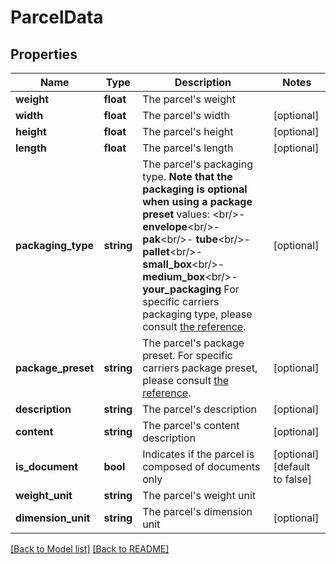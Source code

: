 # ParcelData

## Properties
Name | Type | Description | Notes
------------ | ------------- | ------------- | -------------
**weight** | **float** | The parcel&#x27;s weight | 
**width** | **float** | The parcel&#x27;s width | [optional] 
**height** | **float** | The parcel&#x27;s height | [optional] 
**length** | **float** | The parcel&#x27;s length | [optional] 
**packaging_type** | **string** | The parcel&#x27;s packaging type.  **Note that the packaging is optional when using a package preset**  values: &lt;br/&gt;- **envelope**&lt;br/&gt;- **pak**&lt;br/&gt;- **tube**&lt;br/&gt;- **pallet**&lt;br/&gt;- **small_box**&lt;br/&gt;- **medium_box**&lt;br/&gt;- **your_packaging**  For specific carriers packaging type, please consult [the reference](#operation/references). | [optional] 
**package_preset** | **string** | The parcel&#x27;s package preset.  For specific carriers package preset, please consult [the reference](#operation/references). | [optional] 
**description** | **string** | The parcel&#x27;s description | [optional] 
**content** | **string** | The parcel&#x27;s content description | [optional] 
**is_document** | **bool** | Indicates if the parcel is composed of documents only | [optional] [default to false]
**weight_unit** | **string** | The parcel&#x27;s weight unit | 
**dimension_unit** | **string** | The parcel&#x27;s dimension unit | [optional] 

[[Back to Model list]](../../README.md#documentation-for-models) [[Back to README]](../../README.md)

